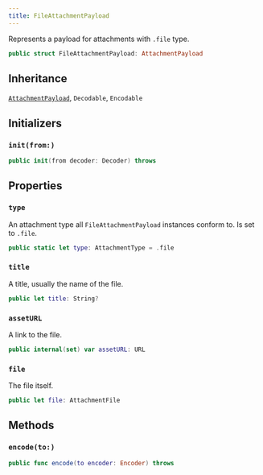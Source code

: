 ```yaml
---
title: FileAttachmentPayload
---
```


Represents a payload for attachments with `.file` type.

``` swift
public struct FileAttachmentPayload: AttachmentPayload 
```

## Inheritance

[`AttachmentPayload`](../attachment-payload), `Decodable`, `Encodable`

## Initializers

### `init(from:)`

``` swift
public init(from decoder: Decoder) throws 
```

## Properties

### `type`

An attachment type all `FileAttachmentPayload` instances conform to. Is set to `.file`.

``` swift
public static let type: AttachmentType = .file
```

### `title`

A title, usually the name of the file.

``` swift
public let title: String?
```

### `assetURL`

A link to the file.

``` swift
public internal(set) var assetURL: URL
```

### `file`

The file itself.

``` swift
public let file: AttachmentFile
```

## Methods

### `encode(to:)`

``` swift
public func encode(to encoder: Encoder) throws 
```
